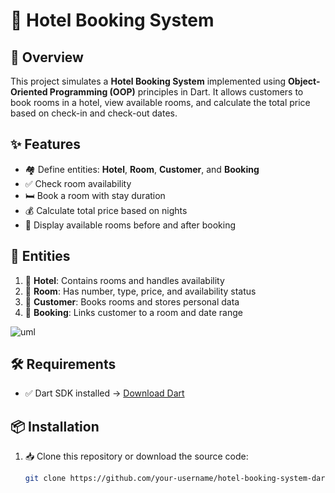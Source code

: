 # 🏨 Hotel Booking System 

## 🧾 Overview
This project simulates a **Hotel Booking System** implemented using **Object-Oriented Programming (OOP)** principles in Dart. It allows customers to book rooms in a hotel, view available rooms, and calculate the total price based on check-in and check-out dates.

## ✨ Features
- 🏘️ Define entities: **Hotel**, **Room**, **Customer**, and **Booking**
- ✅ Check room availability
- 🛏️ Book a room with stay duration
- 💰 Calculate total price based on nights
- 👀 Display available rooms before and after booking

## 🧱 Entities
1. 🏨 **Hotel**: Contains rooms and handles availability
2. 🚪 **Room**: Has number, type, price, and availability status
3. 👤 **Customer**: Books rooms and stores personal data
4. 📄 **Booking**: Links customer to a room and date range

![uml](https://github.com/user-attachments/assets/8ae3e73e-52b0-43e1-8def-d41569b5c816)



## 🛠️ Requirements
- ✅ Dart SDK installed → [Download Dart](https://dart.dev/get-dart)

## 📦 Installation

1. 📥 Clone this repository or download the source code:
   ```bash
   git clone https://github.com/your-username/hotel-booking-system-dart.git
